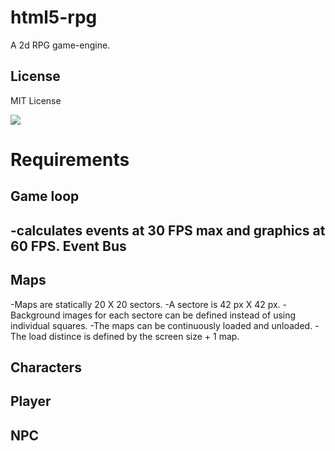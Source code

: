 html5-rpg
=========

A 2d RPG game-engine.

License
-------
MIT License

<img src="https://raw.github.com/sylvan5/html5-rpg/master/html5-rpg.png" />

Requirements
=========
Game loop 
-------
  -calculates events at 30 FPS max and graphics at 60 FPS.
Event Bus
-------
Maps
-------
  -Maps are statically 20 X 20 sectors.
  -A sectore is 42 px X 42 px.
  -Background images for each sectore can be defined instead of using individual squares.
  -The maps can be continuously loaded and unloaded.
    -The load distince is defined by the screen size + 1 map.
  
Characters
-------
  Player
-------
  NPC
-------


